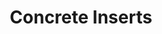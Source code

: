 ---
title: "Concrete Inserts"
description : "this is a meta description"
draft: false
image: "/images/products/concreteInserts/concrete-inserts.jpg"
--- 